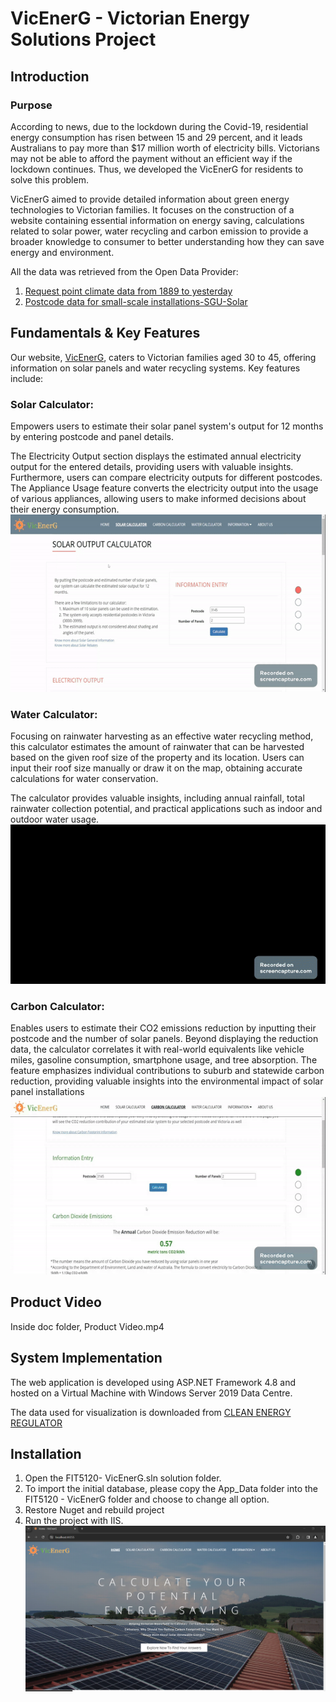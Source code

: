 # VicEnerG - Victorian Energy Solutions Project

## Introduction

### Purpose
According to news, due to the lockdown during the Covid-19, residential energy consumption has risen between 15 and 29 percent, and it leads Australians to pay more than $17 million worth of electricity bills. Victorians may not be able to afford the payment without an efficient way if the lockdown continues. Thus, we developed the VicEnerG for residents to solve this problem.

VicEnerG aimed to provide detailed information about green energy technologies to Victorian families. It focuses on the construction of a website containing essential information on energy saving, calculations related to solar power, water recycling and carbon emission to provide a broader knowledge to consumer to better understanding how they can save energy and environment.

All the data was retrieved from the Open Data Provider:
1. [Request point climate data from 1889 to yesterday](https://www.longpaddock.qld.gov.au/silo/point-data/#responseTab2)
2. [Postcode data for small-scale installations-SGU-Solar](http://www.cleanenergyregulator.gov.au/DocumentAssets/Pages/Postcode-data-for-small-scale-installations---SGU-Solar.aspx)



## Fundamentals & Key Features

Our website, [VicEnerG](https://www.vicenerg.team), caters to Victorian families aged 30 to 45, offering information on solar panels and water recycling systems. Key features include:

### **Solar Calculator:**    
 Empowers users to estimate their solar panel system's output for 12 months by entering postcode and panel details.     
 
  The Electricity Output section displays the estimated annual electricity output for the entered details, providing users with valuable insights. Furthermore, users can compare electricity outputs for different postcodes. The Appliance Usage feature converts the electricity output into the usage of various appliances, allowing users to make informed decisions about their energy consumption.
  ![Solar Calculator GIF](./doc/solarcalculator.gif)


### **Water Calculator:**     
Focusing on rainwater harvesting as an effective water recycling method, this calculator estimates the amount of rainwater that can be harvested based on the given roof size of the property and its location. Users can input their roof size manually or draw it on the map, obtaining accurate calculations for water conservation.      

  The calculator provides valuable insights, including annual rainfall, total rainwater collection potential, and practical applications such as indoor and outdoor water usage.
![Water Calculator GIF](./doc/watercalculator.gif)

### **Carbon Calculator:**    
Enables users to estimate their CO2 emissions reduction by inputting their postcode and the number of solar panels. Beyond displaying the reduction data, the calculator correlates it with real-world equivalents like vehicle miles, gasoline consumption, smartphone usage, and tree absorption. The feature emphasizes individual contributions to suburb and statewide carbon reduction, providing valuable insights into the environmental impact of solar panel installations        
![Carbon Calculator GIF](./doc/carboncalculator.gif)



## Product Video     
Inside doc folder, Product Video.mp4



## System Implementation

The web application is developed using ASP.NET Framework 4.8 and hosted on a Virtual Machine with Windows Server 2019 Data Centre. 

The data used for visualization is downloaded from [CLEAN ENERGY REGULATOR](http://www.cleanenergyregulator.gov.au/RET/Forms-and-resources/Postcode-data-for-small-scale-installations)


## Installation
1. Open the FIT5120- VicEnerG.sln solution folder. 
2. To import the initial database, please copy the App_Data folder into the FIT5120 - VicEnerG folder and choose to change all option.
3. Restore Nuget and rebuild project
4. Run the project with IIS.
![Website Homepage](./doc/VicEnergyHomePage.png)



